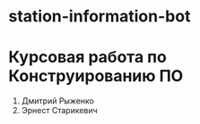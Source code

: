 # station-information-bot
# Курсовая работа по Конструированию ПО
1. Дмитрий Рыженко
2. Эрнест Старикевич
